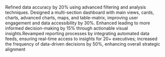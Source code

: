 Refined data accuracy by 20% using advanced filtering and analysis techniques. Designed a multi-section dashboard with main views, cards, charts, advanced charts, maps, and table-matrix, improving user engagement and data accessibility by 30%. 
Enhanced leading to more informed decision-making by 15% through actionable visual insights.Revamped reporting processes by integrating automated data feeds, ensuring real-time access to insights for 20+ executives; increased the frequency of data-driven decisions by 50%, enhancing overall strategic alignment
